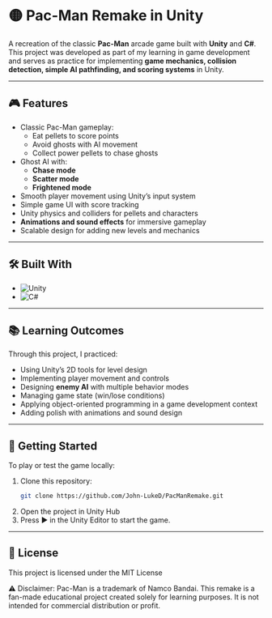 # 🟡 Pac-Man Remake in Unity

A recreation of the classic **Pac-Man** arcade game built with **Unity** and **C#**.  
This project was developed as part of my learning in game development and serves as practice for implementing **game mechanics, collision detection, simple AI pathfinding, and scoring systems** in Unity.

---

## 🎮 Features
- Classic Pac-Man gameplay:
  - Eat pellets to score points
  - Avoid ghosts with AI movement
  - Collect power pellets to chase ghosts
- Ghost AI with:
  - **Chase mode**
  - **Scatter mode**
  - **Frightened mode**
- Smooth player movement using Unity’s input system
- Simple game UI with score tracking
- Unity physics and colliders for pellets and characters
- **Animations and sound effects** for immersive gameplay
- Scalable design for adding new levels and mechanics

---

## 🛠️ Built With
- ![Unity](https://img.shields.io/badge/Tools-Unity-informational?style=flat&logo=unity&logoColor=white&color=E67E22)
- ![C#](https://img.shields.io/badge/Code-C%23-informational?style=flat&logo=csharp&logoColor=white&color=4A90E2)

---

## 📚 Learning Outcomes
Through this project, I practiced:
- Using Unity’s 2D tools for level design
- Implementing player movement and controls
- Designing **enemy AI** with multiple behavior modes
- Managing game state (win/lose conditions)
- Applying object-oriented programming in a game development context
- Adding polish with animations and sound design

---

## 🚀 Getting Started
To play or test the game locally:

1. Clone this repository:
   ```bash
   git clone https://github.com/John-LukeD/PacManRemake.git

2. Open the project in Unity Hub
3. Press ▶️ in the Unity Editor to start the game.

---

## 📜 License
This project is licensed under the MIT License

⚠️ Disclaimer: Pac-Man is a trademark of Namco Bandai.
This remake is a fan-made educational project created solely for learning purposes.
It is not intended for commercial distribution or profit.
